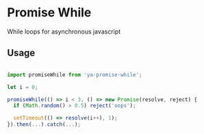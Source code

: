 # Promise While

While loops for asynchronous javascript

## Usage

```javascript

import promiseWhile from 'ya-promise-while';

let i = 0;

promiseWhile(() => i < 3, () => new Promise(resolve, reject) {
  if (Math.random() > 0.5) reject('oops');

  setTimeout(() => resolve(i++), 1);
}).then(...).catch(...);

```
